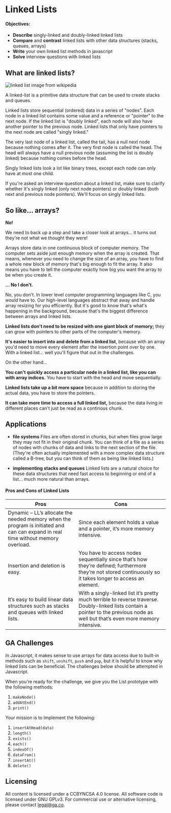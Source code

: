 <!--Hook: How many of you have ever been asked to "reverse a linked list"?  Letting you in on a little secret, it was once one of the most popular interview questions for developers.  Basically everyone now knows there are 10s of articles per language in how to do it, but you may very well see this question or, more likely, this question in disguise.  So that's why we're teaching linked lists. -->

# Linked Lists

#### Objectives:

* **Describe** singly-linked and doubly-linked linked lists
* **Compare** and **contrast** linked lists with other data structures (stacks, queues, arrays)
* **Write** your own linked list methods in javascript
* **Solve** interview questions with linked lists

## What are linked lists?

![linked list image from wikipedia](https://upload.wikimedia.org/wikipedia/commons/thumb/6/6d/Singly-linked-list.svg/640px-Singly-linked-list.svg.png)

A linked-list is a primitive data structure that can be used to create stacks and queues.

Linked lists store sequential (ordered) data in a series of "nodes".  Each node in a linked list contains some value and a reference or "pointer" to the next node.  If the linked list is "doubly linked", each node will also have another pointer to the previous node.  Linked lists that only have pointers to the next node are called "singly linked."

The very last node of a linked list, called the tail, has a null next node because nothing comes after it.  The very first node is called the head. The head will always have a null previous node (assuming the list is doubly linked) because nothing comes before the head.

Singly linked lists look a lot like binary trees, except each node can only have at most one child.

If you're asked an interview question about a linked list, make sure to clarify whether it's singly linked (only next node pointers) or doubly linked (both next and previous node pointers). We'll focus on singly linked lists.


## So like... arrays?

**No!**

We need to back up a step and take a closer look at arrays... it turns out they're not what we thought they were!

Arrays store data in one continuous block of computer memory.  The computer sets aside just enough memory when the array is created. That means, whenever you need to change the size of an array, you have to find a whole new block of memory that's big enough to fit the array. It also means you have to tell the computer exactly how big you want the array to be when you create it.

**... No I don't.**

No, you don't. In lower level computer programming languages like C, you *would* have to. Our high-level languages abstract that away and handle array resizing for you efficiently. But it's good to know that's what's happening in the background, because that's the biggest difference between arrays and linked lists.

**Linked lists don't need to be resized with one giant block of memory;** they can grow with pointers to other parts of the computer's memory.

**It's easier to insert into and delete from a linked list**, because with an array you'd need to move every element after the insertion point over by one. With a linked list... well you'll figure that out in the challenges.

On the other hand...

**You can't quickly access a particular node in a linked list, like you can with array indices.** You have to start with the head and move sequentially.

**Linked lists take up a bit more space** because in addition to storing the actual data, you have to store the pointers.

**It can take more time to access a full linked list,** because the data living in different places can't just be read as a continous chunk.

## Applications

* **file systems** Files are often stored in chunks, but when files grow large they may not fit in their original chunk. You can think of a file as a series of nodes with chunks of data and links to the next section of the file. (They're often actually implemented with a more complex data structure called a B-tree, but you can think of them as being like linked lists.)

* **implementing stacks and queues** Linked lists are a natural choice for these data structures that need fast access to beginning or end of a list... much more natural than arrays.


#### Pros and Cons of Linked Lists

Pros | Cons
---- | ----
Dynamic – LL’s allocate the needed memory when the program is initiated and can can expand in real time without memory overload. | Since each element holds a value and a pointer, it’s more memory intensive.
Insertion and deletion is easy. | You have to access nodes sequentially since that’s how they’re defined; furthermore they’re not stored continuously so it takes longer to access an element.
It’s easy to build linear data structures such as stacks and queues with linked lists. | With a singly-linked list it’s pretty much terrible to reverse traverse. Doubly-linked lists contain a pointer to the previous node as well but that’s even more memory intensive.


## GA Challenges
In Javascript, it makes sense to use arrays for data access due to built-in methods such as `shift`, `unshift`, `push` and `pop`, but it is helpful to know why linked lists can be beneficial. The challenges below should be attempted in Javascript.

When you're ready for the challenge, we give you the List prototype with the following methods:

1. `makeNode()`
1. `addAtEnd()`
1. `print()`

Your mission is to Implement the following:

1. `insertAtHead(data)`
1. `length()` 
1. `exists()`
1. `each()`
1. `indexOf()`
1. `dataFrom()`
1. `insertAt()`
1. `delete()`


## Licensing
All content is licensed under a CC­BY­NC­SA 4.0 license.
All software code is licensed under GNU GPLv3. For commercial use or alternative licensing, please contact legal@ga.co.
